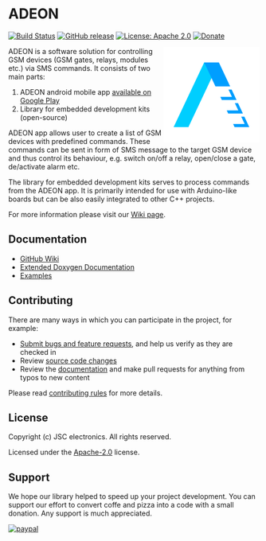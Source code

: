 # ADEON
[![Build Status](https://travis-ci.com/JSC-electronics/Adeon.svg?branch=master)](https://travis-ci.com/JSC-electronics/Adeon)
[![GitHub release](https://img.shields.io/github/release/JSC-electronics/Adeon.svg?maxAge=3600)](https://github.com/JSC-electronics/Adeon/releases)
[![License: Apache 2.0](https://img.shields.io/badge/license-Apache--2.0-green.svg)](https://github.com/JSC-electronics/Adeon/blob/master/LICENSE)
[![Donate](https://img.shields.io/badge/donate-PayPal-blueviolet.svg)](https://www.paypal.com/cgi-bin/webscr?cmd=_s-xclick&hosted_button_id=SESX9ABM7V8KA&source=url)

<img align="right" src="images\adeon-logo-192x192.png">

ADEON is a software solution for controlling GSM devices (GSM gates, relays, modules etc.) via SMS commands. It consists of two main parts:

1. ADEON android mobile app [available on Google Play](https://play.google.com/store/apps/details?id=cz.jscelectronics.adeon)
2. Library for embedded development kits (open-source)

ADEON app allows user to create a list of GSM devices with predefined commands. These commands can be sent in form of SMS message to the target GSM device and thus control its behaviour, e.g. switch on/off a relay, open/close a gate, de/activate alarm etc.

The library for embedded development kits serves to process commands from the ADEON app. It is primarily intended for use with Arduino-like boards but can be also easily integrated to other C++ projects.

For more information please visit our [Wiki page](https://github.com/JSC-electronics/adeon/wiki).

## Documentation
- [GitHub Wiki][adeon-wiki]
- [Extended Doxygen Documentation][adeon-doxygen]
- [Examples](examples)

## Contributing
There are many ways in which you can participate in the project, for example:

* [Submit bugs and feature requests](https://github.com/JSC-electronics/Adeon/issues), and help us verify as they are checked in
* Review [source code changes](https://github.com/JSC-electronics/ObjectButton/pulls)
* Review the [documentation](https://github.com/JSC-electronics/Adeon/wiki) and make pull requests for anything from typos to new content

Please read [contributing rules](CONTRIBUTING.md) for more details.

## License

Copyright (c) JSC electronics. All rights reserved.

Licensed under the [Apache-2.0](LICENSE) license.

## Support

We hope our library helped to speed up your project development. You can support our effort to convert coffe and pizza into a code with a small donation. Any support is much appreciated.

[![paypal](https://www.paypalobjects.com/en_US/i/btn/btn_donateCC_LG.gif)](https://www.paypal.com/cgi-bin/webscr?cmd=_s-xclick&hosted_button_id=SESX9ABM7V8KA&source=url)

[//]: # (Used references)
[adeon-wiki]: https://github.com/JSC-electronics/adeon/wiki
[adeon-doxygen]: https://jsc-electronics.github.io/Adeon
